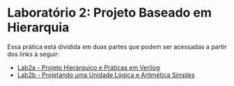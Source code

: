 # Laboratório 2: Projeto Baseado em Hierarquia

Essa prática está dividida em duas partes que podem ser acessadas a partir dos links à seguir:

- [Lab2a - Projeto Hierárquico e Práticas em Verilog](./spec-part-a.md)
- [Lab2b - Projetando uma Unidade Lógica e Aritmética Simples](./spec-part-b.md)
